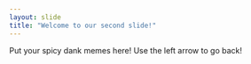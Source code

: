 ```yaml
---
layout: slide
title: "Welcome to our second slide!"
---
```

Put your spicy dank memes here!
Use the left arrow to go back!

